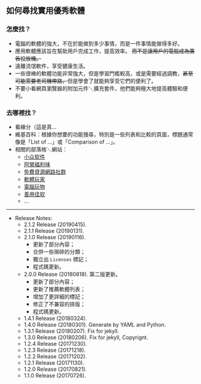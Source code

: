 ## 如何尋找實用優秀軟體

### 怎麼找？

- 電腦的軟體的強大，不在於能做到多少事情，而是一件事情能做得多好。
- 應用軟體應該旨在幫助用戶完成工作，提高效率。 <del>而不是讓用戶的電腦成為廣告投放機。</del>
- 遠離流氓軟件，享受健康生活。
- 一些很棒的軟體功能非常強大，但是學習門檻較高，或是需要經過調教，<del>甚至可能需要老司機帶路，</del>但是學會了就能夠享受它們的便利了。
- 不要小看網頁瀏覽器的附加元件＼擴充套件，他們能夠極大地提高體驗和便利。

### 去哪裡找？

- 看緣分（這是真...
- 維基百科：根據你想要的功能搜尋，特別是一些列表和比較的頁面，標題通常像是「List of ...」或「Comparison of ...」。
- 相關的部落格＼網站：
    - [小众软件](http://www.appinn.com/)
    - [阿榮福利味](http://www.azofreeware.com/)
    - [免費資源網路社群](https://free.com.tw/)
    - [軟體玩家](https://pcrookie.com/)
    - [電腦玩物](http://www.playpcesor.com/)
    - [善用佳软](http://xbeta.info/)
    - ...

---

- Release Notes:
    - 2.1.2 Release (20190415).
    - 2.1.1 Release (20190131).
    - 2.1.0 Release (20190116).
        - 更新了部分內容；
        - 合併一些瑣碎的分類；
        - 獨立出 `Licenses` 標記；
        - 程式碼更新。
    - 2.0.0 Release (20180818). 第二版更新。
        - 更新了部分內容；
        - 更新了推薦軟體列表；
        - 增加了更詳細的標記；
        - 修正了不兼容的排版；
        - 程式碼更新。
    - 1.4.1 Release (20180324).
    - 1.4.0 Release (20180301). Generate by YAML and Python.
    - 1.3.1 Release (20180207). Fix for jekyll.
    - 1.3.0 Release (20180206). Fix for jekyll, Copyrignt.
    - 1.2.4 Release (20171230).
    - 1.2.3 Release (20171218).
    - 1.2.2 Release (20171202).
    - 1.2.1 Release (20171130).
    - 1.2.0 Release (20170821).
    - 1.1.0 Release (20170726).
